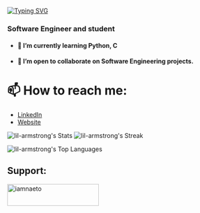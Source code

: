 [![Typing SVG](https://readme-typing-svg.demolab.com?font=Fira+Code&weight=500&size=30&duration=2000&pause=1000&color=64D6F7FF&width=435&height=45&lines=Welcome+to+my+portfolio;I'm+lil-armstrong;Nice+to+meet+you++%F0%9F%91%8B)](https://git.io/typing-svg)

###  Software Engineer and student
- #### 🌱 I’m currently learning Python, C
- #### 👯 I’m open to collaborate on Software Engineering projects.

# 📫 How to reach me: 
* [LinkedIn](https://www.linkedin.com/in/lil-armstrong/)
* [Website](https://lil-armstrong.github.io/portfolio)


![lil-armstrong's Stats](https://github-readme-stats.vercel.app/api?username=lil-armstrong&theme=vue-dark&show_icons=true&hide_border=true&count_private=true)
![lil-armstrong's Streak](https://github-readme-streak-stats.herokuapp.com/?user=lil-armstrong&theme=vue-dark&hide_border=true)

![lil-armstrong's Top Languages](https://github-readme-stats.vercel.app/api/top-langs/?username=lil-armstrong&theme=vue-dark&show_icons=true&hide_border=true&layout=compact)<h2 align="left">Support:</h2>

<p><a href="https://www.buymeacoffee.com/lilarmstrong"> <img align="left" src="https://cdn.buymeacoffee.com/buttons/v2/default-yellow.png" height="50" width="210" alt="iamnaeto" /></a></p><br><br><br><br><br>
<!--
**lil-armstrong/lil-armstrong** is a ✨ _special_ ✨ repository because its `README.md` (this file) appears on your GitHub profile.

